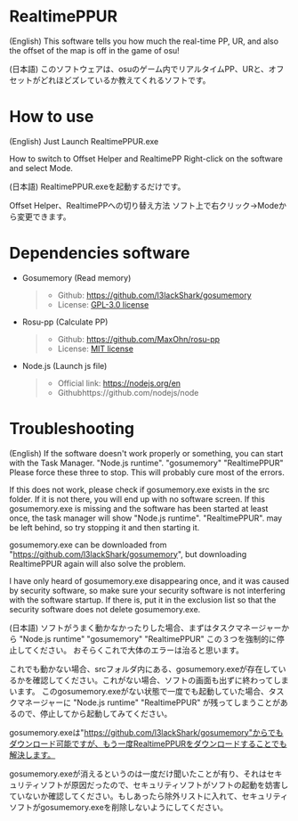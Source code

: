 # RealtimePPUR

(English)
This software tells you how much the real-time PP, UR, and also the offset of the map is off in the game of osu!

(日本語)
このソフトウェアは、osuのゲーム内でリアルタイムPP、URと、オフセットがどれほどズレているか教えてくれるソフトです。

# How to use

(English)
Just Launch RealtimePPUR.exe

How to switch to Offset Helper and RealtimePP
Right-click on the software and select Mode.

(日本語)
RealtimePPUR.exeを起動するだけです。

Offset Helper、RealtimePPへの切り替え方法
ソフト上で右クリック→Modeから変更できます。

# Dependencies software

- Gosumemory (Read memory)
  >* Github: https://github.com/l3lackShark/gosumemory
  >* License: [GPL-3.0 license](https://github.com/l3lackShark/gosumemory/blob/master/LICENSE)

- Rosu-pp (Calculate PP)
  >* Github: https://github.com/MaxOhn/rosu-pp
  >* License: [MIT license](https://github.com/MaxOhn/rosu-pp/blob/master/LICENSE)

- Node.js (Launch js file)
  >* Official link: https://nodejs.org/en
  >* Githubhttps://github.com/nodejs/node

# Troubleshooting

(English)
If the software doesn't work properly or something, you can start with the Task Manager.
"Node.js runtime".
"gosumemory"
"RealtimePPUR"
Please force these three to stop.
This will probably cure most of the errors.

If this does not work, please check if gosumemory.exe exists in the src folder. If it is not there, you will end up with no software screen.
If this gosumemory.exe is missing and the software has been started at least once, the task manager will show
"Node.js runtime".
"RealtimePPUR".
may be left behind, so try stopping it and then starting it.

gosumemory.exe can be downloaded from "https://github.com/l3lackShark/gosumemory", but downloading RealtimePPUR again will also solve the problem.

I have only heard of gosumemory.exe disappearing once, and it was caused by security software, so make sure your security software is not interfering with the software startup. If there is, put it in the exclusion list so that the security software does not delete gosumemory.exe.

(日本語)
ソフトがうまく動かなかったりした場合、まずはタスクマネージャーから
"Node.js runtime"
"gosumemory"
"RealtimePPUR"
この３つを強制的に停止してください。
おそらくこれで大体のエラーは治ると思います。

これでも動かない場合、srcフォルダ内にある、gosumemory.exeが存在しているかを確認してください。これがない場合、ソフトの画面も出ずに終わってしまいます。
このgosumemory.exeがない状態で一度でも起動していた場合、タスクマネージャーに
"Node.js runtime"
"RealtimePPUR"
が残ってしまうことがあるので、停止してから起動してみてください。

gosumemory.exeは"https://github.com/l3lackShark/gosumemory"からでもダウンロード可能ですが、もう一度RealtimePPURをダウンロードすることでも解決します。

gosumemory.exeが消えるというのは一度だけ聞いたことが有り、それはセキュリティソフトが原因だったので、セキュリティソフトがソフトの起動を妨害していないか確認してください。もしあったら除外リストに入れて、セキュリティソフトがgosumemory.exeを削除しないようにしてください。
